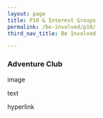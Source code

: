 ```yaml
---
layout: page
title: P10 & Interest Groups
permalink: /be-involved/p10/
third_nav_title: Be Involved

---
```


### Adventure Club

image

text

hyperlink